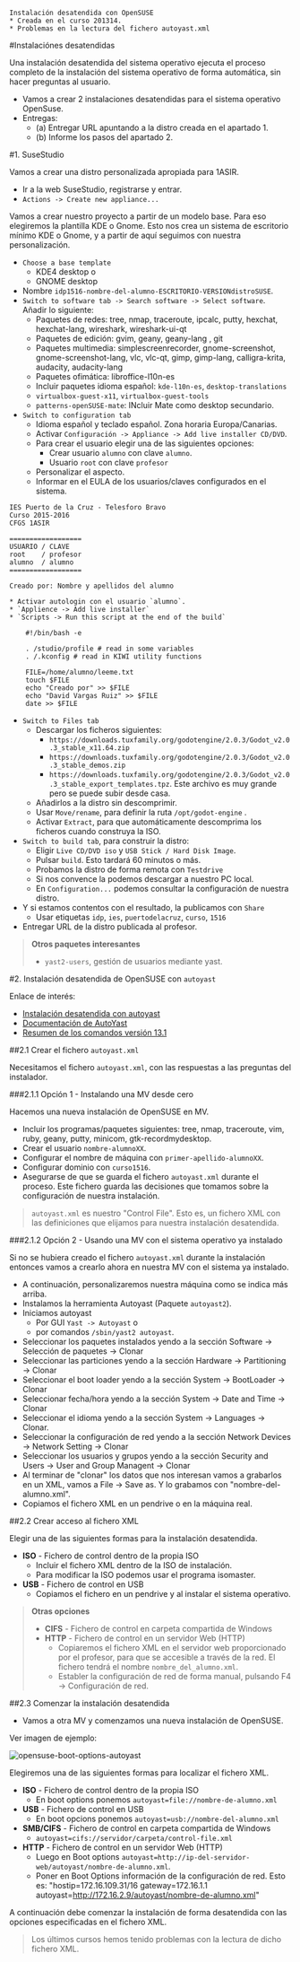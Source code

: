 ```
Instalación desatendida con OpenSUSE
* Creada en el curso 201314.
* Problemas en la lectura del fichero autoyast.xml
```

#Instalaciónes desatendidas

Una instalación desatendida del sistema operativo ejecuta el proceso completo 
de la instalación del sistema operativo de forma automática, sin hacer preguntas al usuario.

* Vamos a crear 2 instalaciones desatendidas para el sistema operativo OpenSuse.
* Entregas:
    * (a) Entregar URL apuntando a la distro creada en el apartado 1.
    * (b) Informe los pasos del apartado 2.

#1. SuseStudio

Vamos a crear una distro personalizada apropiada para 1ASIR. 

* Ir a la web SuseStudio, registrarse y entrar.
* `Actions -> Create new appliance...`

Vamos a crear nuestro proyecto a partir de un modelo base. 
Para eso elegiremos la plantilla KDE o Gnome. 
Esto nos crea un sistema de escritorio mínimo KDE o Gnome, 
y a partir de aquí seguimos con nuestra personalización.

* `Choose a base template`
    * KDE4 desktop o
    * GNOME desktop
* Nombre `idp1516-nombre-del-alumno-ESCRITORIO-VERSIONdistroSUSE`.
* `Switch to software tab -> Search software -> Select software`. Añadir lo siguiente: 
    * Paquetes de redes: tree, nmap, traceroute, ipcalc, putty, hexchat, hexchat-lang, wireshark, wireshark-ui-qt
    * Paquetes de edición: gvim, geany, geany-lang , git
    * Paquetes multimedia: simplescreenrecorder, gnome-screenshot, gnome-screenshot-lang, vlc, vlc-qt,
    gimp, gimp-lang, calligra-krita, audacity, audacity-lang
    * Paquetes ofimática: libroffice-l10n-es
    * Incluir paquetes idioma español: `kde-l10n-es`, `desktop-translations`
    * `virtualbox-guest-x11`, `virtualbox-guest-tools`
    * `patterns-openSUSE-mate`: INcluir Mate como desktop secundario.
* `Switch to configuration tab`
    * Idioma español y teclado español. Zona horaria Europa/Canarias.
    * Activar `Configuración -> Appliance -> Add live installer CD/DVD`.
    * Para crear el usuario elegir una de las siguientes opciones:
        * Crear usuario `alumno` con clave `alumno`.
        * Usuario `root` con clave `profesor`
    * Personalizar el aspecto.
    * Informar en el EULA de los usuarios/claves configurados en el sistema.
```
IES Puerto de la Cruz - Telesforo Bravo
Curso 2015-2016
CFGS 1ASIR

==================
USUARIO / CLAVE
root    / profesor
alumno  / alumno
==================

Creado por: Nombre y apellidos del alumno
``` 
    * Activar autologin con el usuario `alumno`. 
    * `Applience -> Add live installer`
    * `Scripts -> Run this script at the end of the build`    
```
    #!/bin/bash -e

    . /studio/profile # read in some variables
    . /.kconfig # read in KIWI utility functions

    FILE=/home/alumno/leeme.txt
    touch $FILE
    echo "Creado por" >> $FILE
    echo "David Vargas Ruiz" >> $FILE
    date >> $FILE
```
* `Switch to Files tab`
    * Descargar los ficheros siguientes:
        * `https://downloads.tuxfamily.org/godotengine/2.0.3/Godot_v2.0.3_stable_x11.64.zip`
        * `https://downloads.tuxfamily.org/godotengine/2.0.3/Godot_v2.0.3_stable_demos.zip`
        * `https://downloads.tuxfamily.org/godotengine/2.0.3/Godot_v2.0.3_stable_export_templates.tpz`.
        Este archivo es muy grande pero se puede subir desde casa.
    * Añadirlos a la distro sin descomprimir. 
    * Usar `Move/rename`, para definir la ruta `/opt/godot-engine` .
    * Activar `Extract`, para que automáticamente descomprima los ficheros cuando construya la ISO.
* `Switch to build tab`, para construir la distro:
    * Eligir `Live CD/DVD iso` y `USB Stick / Hard Disk Image`.
    * Pulsar `build`. Esto tardará 60 minutos o más.
    * Probamos la distro de forma remota con `Testdrive`
    * Si nos convence la podemos descargar a nuestro PC local.
    * En `Configuration...` podemos consultar la configuración de nuestra distro.
* Y si estamos contentos con el resultado, la publicamos con `Share`
     * Usar etiquetas `idp`, `ies`, `puertodelacruz`, `curso`, `1516`
* Entregar URL de la distro publicada al profesor.
        
> **Otros paquetes interesantes**
>
> * `yast2-users`, gestión de usuarios mediante yast.

#2. Instalación desatendida de OpenSUSE con `autoyast`

Enlace de interés:
* [Instalación desatendida con autoyast](https://dtrinf.wordpress.com/2012/11/06/instalacion-de-suse-desatendida-con-autoyast/)  
* [Documentación de AutoYast](https://doc.opensuse.org/projects/autoyast/)   
* [Resumen de los comandos versión 13.1](https://es.opensuse.org/openSUSE:Vadem%C3%A9cum_comandos_13.1)   

##2.1 Crear el fichero `autoyast.xml`

Necesitamos el fichero `autoyast.xml`, con las respuestas a las preguntas del instalador.

###2.1.1 Opción 1 - Instalando una MV desde cero

Hacemos una nueva instalación de OpenSUSE en MV.
* Incluir los programas/paquetes siguientes: tree, nmap, traceroute, vim, ruby, geany, putty, minicom, gtk-recordmydesktop.
* Crear el usuario `nombre-alumnoXX`.
* Configurar el nombre de máquina con `primer-apellido-alumnoXX`.
* Configurar dominio con `curso1516`.
* Asegurarse de que se guarda el fichero `autoyast.xml` durante el proceso.
Este fichero guarda las decisiones que tomamos sobre la configuración de nuestra instalación.

> `autoyast.xml`  es  nuestro "Control File". 
> Esto es, un fichero XML con las definiciones que elijamos para nuestra instalación desatendida.

###2.1.2 Opción 2 - Usando una MV con el sistema operativo ya instalado

Si no se hubiera creado el fichero `autoyast.xml` durante la instalación entonces
vamos a crearlo ahora en nuestra MV con el sistema ya instalado.
* A continuación, personalizaremos nuestra máquina como se indica más arriba.
* Instalamos la herramienta Autoyast (Paquete `autoyast2`).
* Iniciamos autoyast
    * Por GUI `Yast -> Autoyast` o
    * por comandos `/sbin/yast2 autoyast`.
* Seleccionar los paquetes instalados yendo a la sección Software -> Selección de paquetes -> Clonar
* Seleccionar las particiones yendo a la sección Hardware -> Partitioning -> Clonar
* Seleccionar el boot loader yendo a la sección System -> BootLoader -> Clonar
* Seleccionar fecha/hora yendo a la sección System -> Date and Time -> Clonar
* Seleccionar el idioma yendo a la sección System -> Languages -> Clonar.
* Seleccionar la configuración de red yendo a la sección Network Devices -> Network Setting -> Clonar
* Seleccionar los usuarios y grupos yendo a la sección Security and Users -> User and Group Managent -> Clonar
* Al terminar de "clonar" los datos que nos interesan vamos a grabarlos en un XML, 
vamos a File -> Save as. Y lo grabamos con "nombre-del-alumno.xml".
* Copiamos el fichero XML en un pendrive o en la máquina real.

##2.2 Crear acceso al fichero XML

Elegir una de las siguientes formas para la instalación desatendida.
* **ISO** - Fichero de control dentro de la propia ISO
    * Incluir el fichero XML dentro de la ISO de instalación. 
    * Para modificar la ISO podemos usar el programa isomaster. 
* **USB** - Fichero de control en USB
    * Copiamos el fichero en un pendrive y al instalar el sistema operativo.

> **Otras opciones**
>
> * **CIFS** - Fichero de control en carpeta compartida de Windows
> * **HTTP** - Fichero de control en un servidor Web (HTTP)
>    * Copiaremos el fichero XML en el servidor web proporcionado por el profesor, 
para que se accesible a través de la red. El fichero tendrá el nombre `nombre_del_alumno.xml`.
>    * Establer la configuración de red de forma manual, pulsando F4 -> Configuración de red. 
>

##2.3 Comenzar la instalación desatendida

* Vamos a otra MV y comenzamos una nueva instalación de OpenSUSE. 

Ver imagen de ejemplo:

![opensuse-boot-options-autoyast](./files/opensuse-boot-options-autoyast.jpg)

Elegiremos una de las siguientes formas para localizar el fichero XML.
* **ISO** - Fichero de control dentro de la propia ISO
    * En boot options ponemos `autoyast=file://nombre-de-alumno.xml`
* **USB** - Fichero de control en USB
    * En boot opcions ponemos `autoyast=usb://nombre-del-alumno.xml`
* **SMB/CIFS** - Fichero de control en carpeta compartida de Windows
    * `autoyast=cifs://servidor/carpeta/control-file.xml`
* **HTTP** - Fichero de control en un servidor Web (HTTP)
    * Luego en Boot options `autoyast=http://ip-del-servidor-web/autoyast/nombre-de-alumno.xml`.
    * Poner en Boot Options información de la configuración de red. Esto es: "hostip=172.16.109.31/16 gateway=172.16.1.1 autoyast=http://172.16.2.9/autoyast/nombre-de-alumno.xml"

A continuación debe comenzar la instalación de forma desatendida con las opciones 
especificadas en el fichero XML.

> Los últimos cursos hemos tenido problemas con la lectura de dicho fichero XML.

